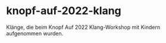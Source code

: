 # knopf-auf-2022-klang
Klänge, die beim Knopf Auf 2022 Klang-Workshop mit Kindern aufgenommen wurden.
